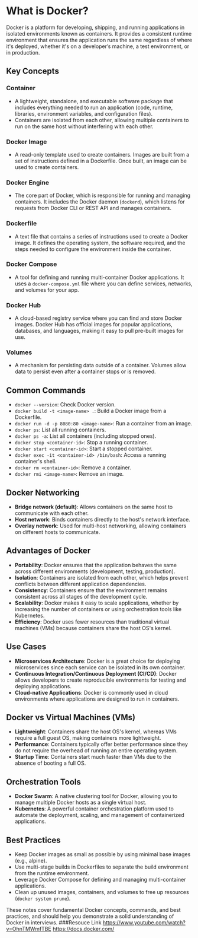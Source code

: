# What is Docker?

Docker is a platform for developing, shipping, and running applications in isolated environments known as containers. It provides a consistent runtime environment that ensures the application runs the same regardless of where it's deployed, whether it's on a developer’s machine, a test environment, or in production.

## Key Concepts

### Container
- A lightweight, standalone, and executable software package that includes everything needed to run an application (code, runtime, libraries, environment variables, and configuration files).
- Containers are isolated from each other, allowing multiple containers to run on the same host without interfering with each other.

### Docker Image
- A read-only template used to create containers. Images are built from a set of instructions defined in a Dockerfile. Once built, an image can be used to create containers.

### Docker Engine
- The core part of Docker, which is responsible for running and managing containers. It includes the Docker daemon (`dockerd`), which listens for requests from Docker CLI or REST API and manages containers.

### Dockerfile
- A text file that contains a series of instructions used to create a Docker image. It defines the operating system, the software required, and the steps needed to configure the environment inside the container.

### Docker Compose
- A tool for defining and running multi-container Docker applications. It uses a `docker-compose.yml` file where you can define services, networks, and volumes for your app.

### Docker Hub
- A cloud-based registry service where you can find and store Docker images. Docker Hub has official images for popular applications, databases, and languages, making it easy to pull pre-built images for use.

### Volumes
- A mechanism for persisting data outside of a container. Volumes allow data to persist even after a container stops or is removed.

## Common Commands

- `docker --version`: Check Docker version.
- `docker build -t <image-name> .`: Build a Docker image from a Dockerfile.
- `docker run -d -p 8080:80 <image-name>`: Run a container from an image.
- `docker ps`: List all running containers.
- `docker ps -a`: List all containers (including stopped ones).
- `docker stop <container-id>`: Stop a running container.
- `docker start <container-id>`: Start a stopped container.
- `docker exec -it <container-id> /bin/bash`: Access a running container's shell.
- `docker rm <container-id>`: Remove a container.
- `docker rmi <image-name>`: Remove an image.

## Docker Networking

- **Bridge network (default)**: Allows containers on the same host to communicate with each other.
- **Host network**: Binds containers directly to the host's network interface.
- **Overlay network**: Used for multi-host networking, allowing containers on different hosts to communicate.

## Advantages of Docker

- **Portability**: Docker ensures that the application behaves the same across different environments (development, testing, production).
- **Isolation**: Containers are isolated from each other, which helps prevent conflicts between different application dependencies.
- **Consistency**: Containers ensure that the environment remains consistent across all stages of the development cycle.
- **Scalability**: Docker makes it easy to scale applications, whether by increasing the number of containers or using orchestration tools like Kubernetes.
- **Efficiency**: Docker uses fewer resources than traditional virtual machines (VMs) because containers share the host OS's kernel.

## Use Cases

- **Microservices Architecture**: Docker is a great choice for deploying microservices since each service can be isolated in its own container.
- **Continuous Integration/Continuous Deployment (CI/CD)**: Docker allows developers to create reproducible environments for testing and deploying applications.
- **Cloud-native Applications**: Docker is commonly used in cloud environments where applications are designed to run in containers.

## Docker vs Virtual Machines (VMs)

- **Lightweight**: Containers share the host OS's kernel, whereas VMs require a full guest OS, making containers more lightweight.
- **Performance**: Containers typically offer better performance since they do not require the overhead of running an entire operating system.
- **Startup Time**: Containers start much faster than VMs due to the absence of booting a full OS.

## Orchestration Tools

- **Docker Swarm**: A native clustering tool for Docker, allowing you to manage multiple Docker hosts as a single virtual host.
- **Kubernetes**: A powerful container orchestration platform used to automate the deployment, scaling, and management of containerized applications.

## Best Practices

- Keep Docker images as small as possible by using minimal base images (e.g., alpine).
- Use multi-stage builds in Dockerfiles to separate the build environment from the runtime environment.
- Leverage Docker Compose for defining and managing multi-container applications.
- Clean up unused images, containers, and volumes to free up resources (`docker system prune`).

These notes cover fundamental Docker concepts, commands, and best practices, and should help you demonstrate a solid understanding of Docker in interviews.
 ###Resouce Link 
   https://www.youtube.com/watch?v=OhnTMWmfTBE
   https://docs.docker.com/

